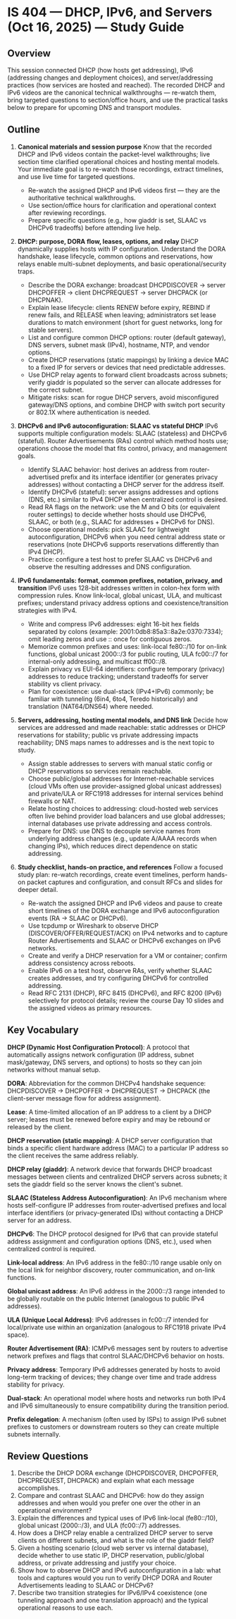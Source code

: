 # IS 404 — DHCP, IPv6, and Servers (Oct 16, 2025) — Study Guide

## Overview

This session connected DHCP (how hosts get addressing), IPv6 (addressing changes and deployment choices), and server/addressing practices (how services are hosted and reached). The recorded DHCP and IPv6 videos are the canonical technical walkthroughs — re-watch them, bring targeted questions to section/office hours, and use the practical tasks below to prepare for upcoming DNS and transport modules.

## Outline

1. **Canonical materials and session purpose**
   Know that the recorded DHCP and IPv6 videos contain the packet-level walkthroughs; live section time clarified operational choices and hosting mental models. Your immediate goal is to re-watch those recordings, extract timelines, and use live time for targeted questions.
   - Re-watch the assigned DHCP and IPv6 videos first — they are the authoritative technical walkthroughs.
   - Use section/office hours for clarification and operational context after reviewing recordings.
   - Prepare specific questions (e.g., how giaddr is set, SLAAC vs DHCPv6 tradeoffs) before attending live help.

2. **DHCP: purpose, DORA flow, leases, options, and relay**
   DHCP dynamically supplies hosts with IP configuration. Understand the DORA handshake, lease lifecycle, common options and reservations, how relays enable multi-subnet deployments, and basic operational/security traps.
   - Describe the DORA exchange: broadcast DHCPDISCOVER → server DHCPOFFER → client DHCPREQUEST → server DHCPACK (or DHCPNAK).
   - Explain lease lifecycle: clients RENEW before expiry, REBIND if renew fails, and RELEASE when leaving; administrators set lease durations to match environment (short for guest networks, long for stable servers).
   - List and configure common DHCP options: router (default gateway), DNS servers, subnet mask (IPv4), hostname, NTP, and vendor options.
   - Create DHCP reservations (static mappings) by linking a device MAC to a fixed IP for servers or devices that need predictable addresses.
   - Use DHCP relay agents to forward client broadcasts across subnets; verify giaddr is populated so the server can allocate addresses for the correct subnet.
   - Mitigate risks: scan for rogue DHCP servers, avoid misconfigured gateway/DNS options, and combine DHCP with switch port security or 802.1X where authentication is needed.

3. **DHCPv6 and IPv6 autoconfiguration: SLAAC vs stateful DHCP**
   IPv6 supports multiple configuration models: SLAAC (stateless) and DHCPv6 (stateful). Router Advertisements (RAs) control which method hosts use; operations choose the model that fits control, privacy, and management goals.
   - Identify SLAAC behavior: host derives an address from router-advertised prefix and its interface identifier (or generates privacy addresses) without contacting a DHCP server for the address itself.
   - Identify DHCPv6 (stateful): server assigns addresses and options (DNS, etc.) similar to IPv4 DHCP when centralized control is desired.
   - Read RA flags on the network: use the M and O bits (or equivalent router settings) to decide whether hosts should use DHCPv6, SLAAC, or both (e.g., SLAAC for addresses + DHCPv6 for DNS).
   - Choose operational models: pick SLAAC for lightweight autoconfiguration, DHCPv6 when you need central address state or reservations (note DHCPv6 supports reservations differently than IPv4 DHCP).
   - Practice: configure a test host to prefer SLAAC vs DHCPv6 and observe the resulting addresses and DNS configuration.

4. **IPv6 fundamentals: format, common prefixes, notation, privacy, and transition**
   IPv6 uses 128-bit addresses written in colon-hex form with compression rules. Know link-local, global unicast, ULA, and multicast prefixes; understand privacy address options and coexistence/transition strategies with IPv4.
   - Write and compress IPv6 addresses: eight 16-bit hex fields separated by colons (example: 2001:0db8:85a3::8a2e:0370:7334); omit leading zeros and use :: once for contiguous zeros.
   - Memorize common prefixes and uses: link-local fe80::/10 for on-link functions, global unicast 2000::/3 for public routing, ULA fc00::/7 for internal-only addressing, and multicast ff00::/8.
   - Explain privacy vs EUI-64 identifiers: configure temporary (privacy) addresses to reduce tracking; understand tradeoffs for server stability vs client privacy.
   - Plan for coexistence: use dual-stack (IPv4+IPv6) commonly; be familiar with tunneling (6in4, 6to4, Teredo historically) and translation (NAT64/DNS64) where needed.

5. **Servers, addressing, hosting mental models, and DNS link**
   Decide how services are addressed and made reachable: static addresses or DHCP reservations for stability; public vs private addressing impacts reachability; DNS maps names to addresses and is the next topic to study.
   - Assign stable addresses to servers with manual static config or DHCP reservations so services remain reachable.
   - Choose public/global addresses for Internet-reachable services (cloud VMs often use provider-assigned global unicast addresses) and private/ULA or RFC1918 addresses for internal services behind firewalls or NAT.
   - Relate hosting choices to addressing: cloud-hosted web services often live behind provider load balancers and use global addresses; internal databases use private addressing and access controls.
   - Prepare for DNS: use DNS to decouple service names from underlying address changes (e.g., update A/AAAA records when changing IPs), which reduces direct dependence on static addressing.

6. **Study checklist, hands-on practice, and references**
   Follow a focused study plan: re-watch recordings, create event timelines, perform hands-on packet captures and configuration, and consult RFCs and slides for deeper detail.
   - Re-watch the assigned DHCP and IPv6 videos and pause to create short timelines of the DORA exchange and IPv6 autoconfiguration events (RA → SLAAC or DHCPv6).
   - Use tcpdump or Wireshark to observe DHCP (DISCOVER/OFFER/REQUEST/ACK) on IPv4 networks and to capture Router Advertisements and SLAAC or DHCPv6 exchanges on IPv6 networks.
   - Create and verify a DHCP reservation for a VM or container; confirm address consistency across reboots.
   - Enable IPv6 on a test host, observe RAs, verify whether SLAAC creates addresses, and try configuring DHCPv6 for controlled addressing.
   - Read RFC 2131 (DHCP), RFC 8415 (DHCPv6), and RFC 8200 (IPv6) selectively for protocol details; review the course Day 10 slides and the assigned videos as primary resources.


## Key Vocabulary

**DHCP (Dynamic Host Configuration Protocol)**: A protocol that automatically assigns network configuration (IP address, subnet mask/gateway, DNS servers, and options) to hosts so they can join networks without manual setup.

**DORA**: Abbreviation for the common DHCPv4 handshake sequence: DHCPDISCOVER → DHCPOFFER → DHCPREQUEST → DHCPACK (the client-server message flow for address assignment).

**Lease**: A time-limited allocation of an IP address to a client by a DHCP server; leases must be renewed before expiry and may be rebound or released by the client.

**DHCP reservation (static mapping)**: A DHCP server configuration that binds a specific client hardware address (MAC) to a particular IP address so the client receives the same address reliably.

**DHCP relay (giaddr)**: A network device that forwards DHCP broadcast messages between clients and centralized DHCP servers across subnets; it sets the giaddr field so the server knows the client's subnet.

**SLAAC (Stateless Address Autoconfiguration)**: An IPv6 mechanism where hosts self-configure IP addresses from router-advertised prefixes and local interface identifiers (or privacy-generated IDs) without contacting a DHCP server for an address.

**DHCPv6**: The DHCP protocol designed for IPv6 that can provide stateful address assignment and configuration options (DNS, etc.), used when centralized control is required.

**Link-local address**: An IPv6 address in the fe80::/10 range usable only on the local link for neighbor discovery, router communication, and on-link functions.

**Global unicast address**: An IPv6 address in the 2000::/3 range intended to be globally routable on the public Internet (analogous to public IPv4 addresses).

**ULA (Unique Local Address)**: IPv6 addresses in fc00::/7 intended for local/private use within an organization (analogous to RFC1918 private IPv4 space).

**Router Advertisement (RA)**: ICMPv6 messages sent by routers to advertise network prefixes and flags that control SLAAC/DHCPv6 behavior on hosts.

**Privacy address**: Temporary IPv6 addresses generated by hosts to avoid long-term tracking of devices; they change over time and trade address stability for privacy.

**Dual-stack**: An operational model where hosts and networks run both IPv4 and IPv6 simultaneously to ensure compatibility during the transition period.

**Prefix delegation**: A mechanism (often used by ISPs) to assign IPv6 subnet prefixes to customers or downstream routers so they can create multiple subnets internally.

## Review Questions

1. Describe the DHCP DORA exchange (DHCPDISCOVER, DHCPOFFER, DHCPREQUEST, DHCPACK) and explain what each message accomplishes.
2. Compare and contrast SLAAC and DHCPv6: how do they assign addresses and when would you prefer one over the other in an operational environment?
3. Explain the differences and typical uses of IPv6 link-local (fe80::/10), global unicast (2000::/3), and ULA (fc00::/7) addresses.
4. How does a DHCP relay enable a centralized DHCP server to serve clients on different subnets, and what is the role of the giaddr field?
5. Given a hosting scenario (cloud web server vs internal database), decide whether to use static IP, DHCP reservation, public/global address, or private addressing and justify your choice.
6. Show how to observe DHCP and IPv6 autoconfiguration in a lab: what tools and captures would you run to verify DHCP DORA and Router Advertisements leading to SLAAC or DHCPv6?
7. Describe two transition strategies for IPv6/IPv4 coexistence (one tunneling approach and one translation approach) and the typical operational reasons to use each.
